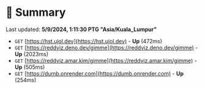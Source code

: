 # 📖 Summary
Last updated: **5/9/2024, 1:11:30 PTG "Asia/Kuala_Lumpur"**

- `GET` [https://hst.ujol.dev](https://hst.ujol.dev) - **Up** (472ms)
- `GET` [https://reddviz.deno.dev/gimme](https://reddviz.deno.dev/gimme) - **Up** (2023ms)
- `GET` [https://reddviz.amar.kim/gimme](https://reddviz.amar.kim/gimme) - **Up** (505ms)
- `GET` [https://dumb.onrender.com](https://dumb.onrender.com) - **Up** (254ms)

